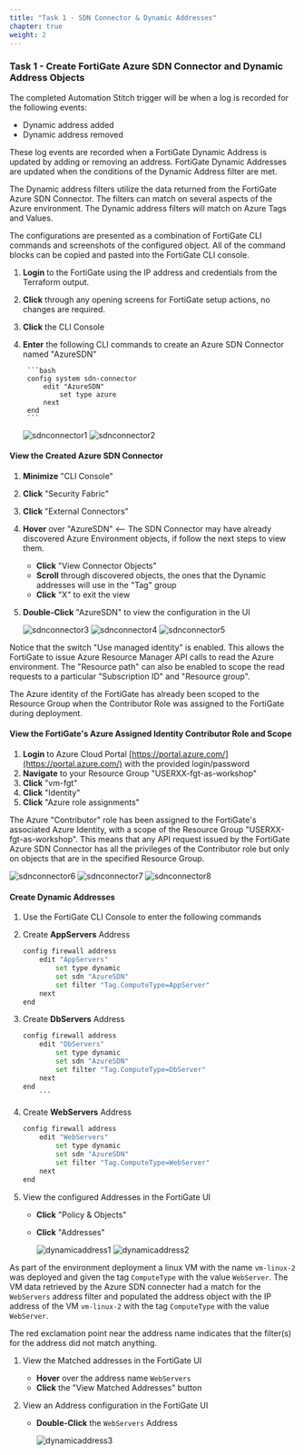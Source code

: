 ```yaml
---
title: "Task 1 - SDN Connector & Dynamic Addresses"
chapter: true
weight: 2
---
```


### Task 1 - Create FortiGate Azure SDN Connector and Dynamic Address Objects

The completed Automation Stitch trigger will be when a log is recorded for the following events:

* Dynamic address added
* Dynamic address removed

These log events are recorded when a FortiGate Dynamic Address is updated by adding or removing an address. FortiGate Dynamic Addresses are updated when the conditions of the Dynamic Address filter are met.

The Dynamic address filters utilize the data returned from the FortiGate Azure SDN Connector. The filters can match on several aspects of the Azure environment. The Dynamic address filters will match on Azure Tags and Values.

The configurations are presented as a combination of FortiGate CLI commands and screenshots of the configured object.  All of the command blocks can be copied and pasted into the FortiGate CLI console.

1. **Login** to the FortiGate using the IP address and credentials from the Terraform output.
1. **Click** through any opening screens for FortiGate setup actions, no changes are required.
1. **Click** the CLI Console
1. **Enter** the following CLI commands to create an Azure SDN Connector named "AzureSDN"

        ```bash
        config system sdn-connector
            edit "AzureSDN"
                set type azure
            next
        end
        ```

    ![sdnconnector1](../images/sdnconnector-01.jpg)
    ![sdnconnector2](../images/sdnconnector-02.jpg)

#### View the Created Azure SDN Connector

1. **Minimize** "CLI Console"
1. **Click** "Security Fabric"
1. **Click** "External Connectors"
1. **Hover** over "AzureSDN" <-- The SDN Connector may have already discovered Azure Environment objects, if follow the next steps to view them.
    * **Click** "View Connector Objects"
    * **Scroll** through discovered objects, the ones that the Dynamic addresses will use in the "Tag" group
    * **Click** "X" to exit the view

1. **Double-Click** "AzureSDN" to view the configuration in the UI

    ![sdnconnector3](../images/sdnconnector-03.jpg)
    ![sdnconnector4](../images/sdnconnector-04.jpg)
    ![sdnconnector5](../images/sdnconnector-05.jpg)

Notice that the switch "Use managed identity" is enabled. This allows the FortiGate to issue Azure Resource Manager API calls to read the Azure environment.  The "Resource path" can also be enabled to scope the read requests to a particular "Subscription ID" and "Resource group".

The Azure identity of the FortiGate has already been scoped to the Resource Group when the Contributor Role was assigned to the FortiGate during deployment.

#### View the FortiGate's Azure Assigned Identity Contributor Role and Scope

1. **Login** to Azure Cloud Portal [https://portal.azure.com/](https://portal.azure.com/) with the provided login/password
1. **Navigate** to your Resource Group "USERXX-fgt-as-workshop"
1. **Click** "vm-fgt"
1. **Click** "Identity"
1. **Click** "Azure role assignments"

The Azure "Contributor" role has been assigned to the FortiGate's associated Azure Identity, with a scope of the Resource Group "USERXX-fgt-as-workshop". This means that any API request issued by the FortiGate Azure SDN Connector has all the privileges of the Contributor role but only on objects that are in the specified Resource Group.

  ![sdnconnector6](../images/sdnconnector-06.jpg)
  ![sdnconnector7](../images/sdnconnector-07.jpg)
  ![sdnconnector8](../images/sdnconnector-08.jpg)

#### Create Dynamic Addresses

1. Use the FortiGate CLI Console to enter the following commands
1. Create **AppServers** Address

    ```bash
    config firewall address
        edit "AppServers"
            set type dynamic
            set sdn "AzureSDN"
            set filter "Tag.ComputeType=AppServer"
        next
    end
    ```

1. Create **DbServers** Address

    ```bash
    config firewall address
        edit "DbServers"
            set type dynamic
            set sdn "AzureSDN"
            set filter "Tag.ComputeType=DbServer"
        next
    end
        ```

1. Create **WebServers** Address

    ```bash
    config firewall address
        edit "WebServers"
            set type dynamic
            set sdn "AzureSDN"
            set filter "Tag.ComputeType=WebServer"
        next
    end
    ```

1. View the configured Addresses in the FortiGate UI
    * **Click** "Policy & Objects"
    * **Click** "Addresses"

      ![dynamicaddress1](../images/dynamicaddress-01.jpg)
      ![dynamicaddress2](../images/dynamicaddress-02.jpg)

As part of the environment deployment a linux VM with the name `vm-linux-2` was deployed and given the tag `ComputeType` with the value `WebServer`. The VM data retrieved by the Azure SDN connecter had a match for the `WebServers` address filter and populated the address object with the IP address of the VM `vm-linux-2` with the tag `ComputeType` with the value `WebServer`.

The red exclamation point near the address name indicates that the filter(s) for the address did not match anything.

1. View the Matched addresses in the FortiGate UI
    * **Hover** over the address name `WebServers`
    * **Click** the "View Matched Addresses" button

1. View an Address configuration in the FortiGate UI
    * **Double-Click** the `WebServers` Address

      ![dynamicaddress3](../images/dynamicaddress-03.jpg)
